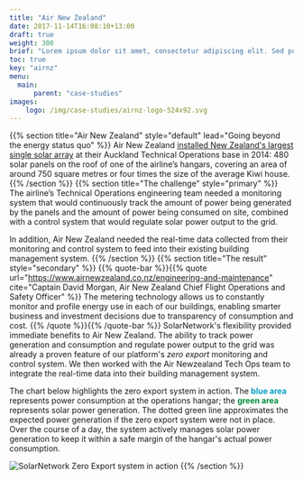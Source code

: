 ```yaml
---
title: "Air New Zealand"
date: 2017-11-14T16:08:10+13:00
draft: true
weight: 300
brief: "Lorem ipsum dolor sit amet, consectetur adipiscing elit. Sed potestne rerum maior esse dissensio? Quia nec honesto quic quam honestius nec turpi turpius. Sin aliud quid voles, postea. Efficiens dici potest. Primum cur ista res digna odio est, nisi quod est turpis? Duo Reges: constructio interrete."
toc: true
key: "airnz"
menu:
  main:
      parent: "case-studies"
images:
    logo: /img/case-studies/airnz-logo-524x92.svg
---
```

{{% section  title="Air New Zealand" style="default" lead="Going beyond the energy status quo" %}}
Air New Zealand [installed New Zealand's largest single solar array](https://sustainable.org.nz/sustainable-business-news/air-nz-installs-new-zealands-largest-solar-array/) at their Auckland Technical Operations base in 2014: 480 solar panels on the roof of one of the airline’s hangars, covering an area of around 750 square metres or four times the size of the average Kiwi house.
{{% /section %}}
{{% section  title="The challenge" style="primary" %}}
The airline’s Technical Operations engineering team needed a monitoring system that would continuously track the amount of power being generated by the panels and the amount of power being consumed on site, combined with a control system that would regulate solar power output to the grid.

In addition, Air New Zealand needed the real-time data collected from their monitoring and control system to feed into their existing building management system.
{{% /section %}}
{{% section  title="The result" style="secondary" %}}
{{% quote-bar %}}{{% quote url="https://www.airnewzealand.co.nz/engineering-and-maintenance" cite="Captain David Morgan, Air New Zealand Chief Flight Operations and Safety Officer" %}}
The metering technology allows us to constantly monitor and profile energy use in each of our buildings, enabling smarter business and investment decisions due to transparency of consumption and cost.
{{% /quote %}}{{% /quote-bar %}}
SolarNetwork's flexibility provided immediate benefits to Air New Zealand. The ability to track power generation and consumption and regulate power output to the grid was already a proven feature of our platform's _zero export_ monitoring and control system. We then worked with the Air Newzealand Tech Ops team to integrate the real-time data into their building management system.

The chart below highlights the zero export system in action. The <span style="color: rgb(0, 158, 193); font-weight: 700;">blue area</span> represents power consumption at the operations hangar; the <span style="color: rgb(0, 140, 60); font-weight: 700;">green area</span> represents solar power generation. The dotted green line approximates the expected power generation if the zero export system were not in place. Over the course of a day, the system actively manages solar power generation to keep it within a safe margin of the hangar's actual power consumption.

![SolarNetwork Zero Export system in action](/img/case-studies/airnz-demand-balancer-in-action-712x352.png)
{{% /section %}}
